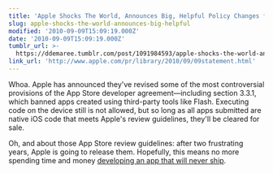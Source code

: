 ```yaml
---
title: 'Apple Shocks The World, Announces Big, Helpful Policy Changes for App Store'
slug: apple-shocks-the-world-announces-big-helpful
modified: '2010-09-09T15:09:19.000Z'
date: '2010-09-09T15:09:19.000Z'
tumblr_url: >-
  https://ddemaree.tumblr.com/post/1091984593/apple-shocks-the-world-announces-big-helpful
link_url: 'http://www.apple.com/pr/library/2010/09/09statement.html'
---
```

Whoa. Apple has announced they've revised some of the most controversial provisions of the App Store developer agreement—including section 3.3.1, which banned apps created using third-party tools like Flash. Executing code on the device still is not allowed, but so long as all apps submitted are native iOS code that meets Apple's review guidelines, they'll be cleared for sale.

Oh, and about those App Store review guidelines: after two frustrating years, Apple is going to release them. Hopefully, this means no more spending time and money [developing an app that will never ship](http://blog.robrhyne.com/post/1015614125/google-voice-says-hi).
